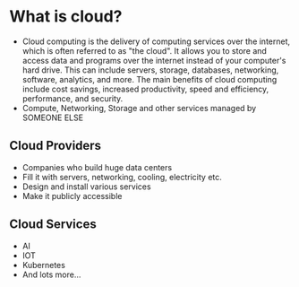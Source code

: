 # What is cloud?
- Cloud computing is the delivery of computing services over the internet, which is often referred to as "the cloud". It allows you to store and access data and programs over the internet instead of your computer's hard drive. This can include servers, storage, databases, networking, software, analytics, and more. The main benefits of cloud computing include cost savings, increased productivity, speed and efficiency, performance, and security.
- Compute, Networking, Storage and other services managed by SOMEONE ELSE

## Cloud Providers
- Companies who build huge data centers
- Fill it with servers, networking, cooling, electricity etc.
- Design and install various services
- Make it publicly accessible

## Cloud Services
- AI
- IOT
- Kubernetes
- And lots more…
